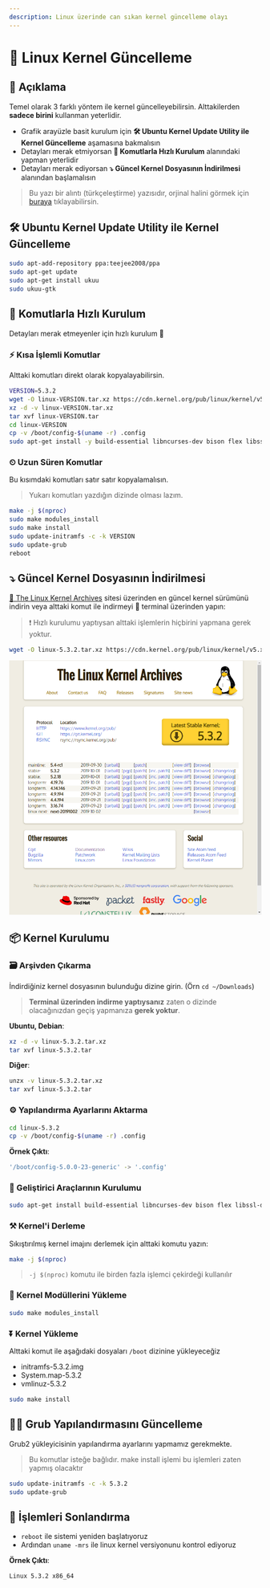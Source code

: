 ```yaml
---
description: Linux üzerinde can sıkan kernel güncelleme olayı
---
```



# 💎 Linux Kernel Güncelleme

## 🗽 Açıklama

Temel olarak 3 farklı yöntem ile kernel güncelleyebilirsin. Alttakilerden **sadece birini** kullanman yeterlidir.

- Grafik arayüzle basit kurulum için **🛠 Ubuntu Kernel Update Utility ile Kernel Güncelleme** aşamasına bakmalısın
- Detayları merak etmiyorsan **🤸‍ Komutlarla Hızlı Kurulum** alanındaki yapman yeterlidir
- Detayları merak ediyorsan **⤵ Güncel Kernel Dosyasının İndirilmesi** alanından başlamalısın

> Bu yazı bir alıntı (türkçeleştirme) yazısıdır, orjinal halini görmek için [buraya](https://www.cyberciti.biz/tips/compiling-linux-kernel-26.html) tıklayabilirsin.

## 🛠 Ubuntu Kernel Update Utility ile Kernel Güncelleme

```sh
sudo apt-add-repository ppa:teejee2008/ppa
sudo apt-get update
sudo apt-get install ukuu
sudo ukuu-gtk
```

## 🤸‍ Komutlarla Hızlı Kurulum

Detayları merak etmeyenler için hızlı kurulum 🏃‍

### ⚡ Kısa İşlemli Komutlar

Alttaki komutları direkt olarak kopyalayabilirsin.

```sh
VERSION=5.3.2
wget -O linux-VERSION.tar.xz https://cdn.kernel.org/pub/linux/kernel/v5.x/linux-$VERSION.tar.xz
xz -d -v linux-VERSION.tar.xz
tar xvf linux-VERSION.tar
cd linux-VERSION
cp -v /boot/config-$(uname -r) .config
sudo apt-get install -y build-essential libncurses-dev bison flex libssl-dev libelf-dev
```
### ⏲ Uzun Süren Komutlar 

Bu kısımdaki komutları satır satır kopyalamalısın.

> Yukarı komutları yazdığın dizinde olması lazım.

```sh
make -j $(nproc)
sudo make modules_install
sudo make install
sudo update-initramfs -c -k VERSION
sudo update-grub
reboot
```

## ⤵ Güncel Kernel Dosyasının İndirilmesi

[🐧 The Linux Kernel Archives](https://www.kernel.org/) sitesi üzerinden en güncel kernel sürümünü indirin veya alttaki komut ile indirmeyi 🖤 terminal üzerinden yapın:

> ❗ Hızlı kurulumu yaptıysan alttaki işlemlerin hiçbirini yapmana gerek yoktur.

```sh
wget -O linux-5.3.2.tar.xz https://cdn.kernel.org/pub/linux/kernel/v5.x/linux-5.3.2.tar.xz
```

![](../../res/linux_kernel_archives.png)

## 📦 Kernel Kurulumu

### 🗃 Arşivden Çıkarma

İndirdiğiniz kernel dosyasının bulunduğu dizine girin. (Örn `cd ~/Downloads`)

> **Terminal üzerinden indirme yaptıysanız** zaten o dizinde olacağınızdan geçiş yapmanıza **gerek yoktur**.

**Ubuntu, Debian**:

```sh
xz -d -v linux-5.3.2.tar.xz
tar xvf linux-5.3.2.tar
```

**Diğer**:

```sh
unzx -v linux-5.3.2.tar.xz
tar xvf linux-5.3.2.tar
```

### ⚙ Yapılandırma Ayarlarını Aktarma

```sh
cd linux-5.3.2
cp -v /boot/config-$(uname -r) .config
```

**Örnek Çıktı**:

```sh
'/boot/config-5.0.0-23-generic' -> '.config'
```

### 🧰 Geliştirici Araçlarının Kurulumu

```sh
sudo apt-get install build-essential libncurses-dev bison flex libssl-dev libelf-dev
```

### ⚒ Kernel'i Derleme

Sıkıştırılmış kernel imajını derlemek için alttaki komutu yazın:

```sh
make -j $(nproc)
```

> `-j $(nproc)` komutu ile birden fazla işlemci çekirdeği kullanılır

### 🔆 Kernel Modüllerini Yükleme

```sh
sudo make modules_install
```

### ⏬ Kernel Yükleme

Alttaki komut ile aşağıdaki dosyaları `/boot` dizinine yükleyeceğiz

- initramfs-5.3.2.img
- System.map-5.3.2
- vmlinuz-5.3.2

```sh
sudo make install
```

## 👨‍🔧 Grub Yapılandırmasını Güncelleme

Grub2 yükleyicisinin yapılandırma ayarlarını yapmamız gerekmekte.

> Bu komutlar isteğe bağlıdır. make install işlemi bu işlemleri zaten yapmış olacaktır

```sh
sudo update-initramfs -c -k 5.3.2
sudo update-grub
```

## 🚀 İşlemleri Sonlandırma

- `reboot` ile sistemi yeniden başlatıyoruz
- Ardından `uname -mrs` ile linux kernel versiyonunu kontrol ediyoruz

**Örnek Çıktı**:

```sh
Linux 5.3.2 x86_64
```
